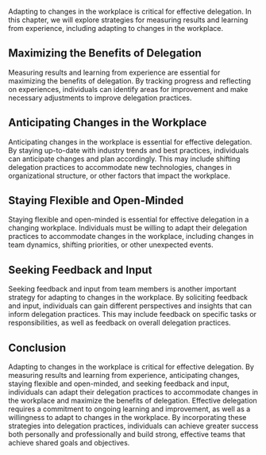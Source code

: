 
Adapting to changes in the workplace is critical for effective delegation. In this chapter, we will explore strategies for measuring results and learning from experience, including adapting to changes in the workplace.

Maximizing the Benefits of Delegation
-------------------------------------

Measuring results and learning from experience are essential for maximizing the benefits of delegation. By tracking progress and reflecting on experiences, individuals can identify areas for improvement and make necessary adjustments to improve delegation practices.

Anticipating Changes in the Workplace
-------------------------------------

Anticipating changes in the workplace is essential for effective delegation. By staying up-to-date with industry trends and best practices, individuals can anticipate changes and plan accordingly. This may include shifting delegation practices to accommodate new technologies, changes in organizational structure, or other factors that impact the workplace.

Staying Flexible and Open-Minded
--------------------------------

Staying flexible and open-minded is essential for effective delegation in a changing workplace. Individuals must be willing to adapt their delegation practices to accommodate changes in the workplace, including changes in team dynamics, shifting priorities, or other unexpected events.

Seeking Feedback and Input
--------------------------

Seeking feedback and input from team members is another important strategy for adapting to changes in the workplace. By soliciting feedback and input, individuals can gain different perspectives and insights that can inform delegation practices. This may include feedback on specific tasks or responsibilities, as well as feedback on overall delegation practices.

Conclusion
----------

Adapting to changes in the workplace is critical for effective delegation. By measuring results and learning from experience, anticipating changes, staying flexible and open-minded, and seeking feedback and input, individuals can adapt their delegation practices to accommodate changes in the workplace and maximize the benefits of delegation. Effective delegation requires a commitment to ongoing learning and improvement, as well as a willingness to adapt to changes in the workplace. By incorporating these strategies into delegation practices, individuals can achieve greater success both personally and professionally and build strong, effective teams that achieve shared goals and objectives.
